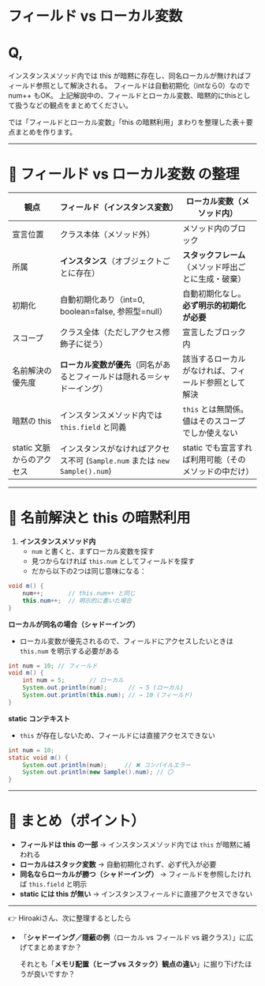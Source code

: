 # フィールド vs ローカル変数

# Q,

インスタンスメソッド内では this が暗黙に存在し、同名ローカルが無ければフィールド参照として解決される。
フィールドは自動初期化（intなら0）なので num++ もOK。
上記解説中の、フィールドとローカル変数、暗黙的にthisとして扱うなどの観点をまとめてください。

では「フィールドとローカル変数」「this の暗黙利用」まわりを整理した表＋要点まとめを作ります。

---

# 📌 フィールド vs ローカル変数 の整理

| 観点 | フィールド（インスタンス変数） | ローカル変数（メソッド内） |
| --- | --- | --- |
| 宣言位置 | クラス本体（メソッド外） | メソッド内のブロック |
| 所属 | **インスタンス**（オブジェクトごとに存在） | **スタックフレーム**（メソッド呼出ごとに生成・破棄） |
| 初期化 | 自動初期化あり（int=0, boolean=false, 参照型=null） | 自動初期化なし。**必ず明示的初期化が必要** |
| スコープ | クラス全体（ただしアクセス修飾子に従う） | 宣言したブロック内 |
| 名前解決の優先度 | **ローカル変数が優先**（同名があるとフィールドは隠れる＝シャドーイング） | 該当するローカルがなければ、フィールド参照として解決 |
| 暗黙の this | インスタンスメソッド内では `this.field` と同義 | `this` とは無関係。値はそのスコープでしか使えない |
| static 文脈からのアクセス | インスタンスがなければアクセス不可 (`Sample.num` または `new Sample().num`) | static でも宣言すれば利用可能（そのメソッドの中だけ） |

---

# 📌 名前解決と this の暗黙利用

1. **インスタンスメソッド内**
    - `num` と書くと、まずローカル変数を探す
    - 見つからなければ `this.num` としてフィールドを探す
    - だから以下の2つは同じ意味になる：

```java
void m() {
    num++;       // this.num++ と同じ
    this.num++;  // 明示的に書いた場合
}
```

**ローカルが同名の場合（シャドーイング）**

- ローカル変数が優先されるので、フィールドにアクセスしたいときは `this.num` を明示する必要がある

```java
int num = 10; // フィールド
void m() {
    int num = 5;       // ローカル
    System.out.println(num);      // → 5 (ローカル)
    System.out.println(this.num); // → 10 (フィールド)
}
```

**static コンテキスト**

- `this` が存在しないため、フィールドには直接アクセスできない

```java
int num = 10;
static void m() {
    System.out.println(num);     // ✖ コンパイルエラー
    System.out.println(new Sample().num); // 〇
}
```

---

# 📌 まとめ（ポイント）

- **フィールドは this の一部** → インスタンスメソッド内では `this` が暗黙に補われる
- **ローカルはスタック変数** → 自動初期化されず、必ず代入が必要
- **同名ならローカルが勝つ（シャドーイング）** → フィールドを参照したければ `this.field` と明示
- **static には this が無い** → インスタンスフィールドに直接アクセスできない

---

👉 Hiroakiさん、次に整理するとしたら

- 「**シャドーイング／隠蔽の例**（ローカル vs フィールド vs 親クラス）」に広げてまとめますか？
    
    それとも「**メモリ配置（ヒープ vs スタック）観点の違い**」に掘り下げたほうが良いですか？